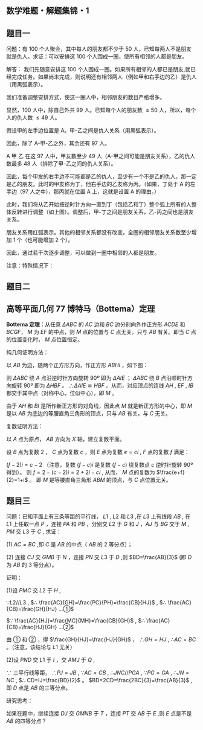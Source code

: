 ## 数学难题・解题集锦・1

## 题目一

问题：有 100 个人聚会，其中每人的朋友都不少于 50 人，已知每两人不是朋友就是仇人。求证：可以安排这 100 个人围成一圈，使所有相邻的人都是朋友。

解答：
我们先随意安排这 100 个人围成一圈。如果所有相邻的人都已是朋友,就已经完成任务。如果尚未完成，则说明还有相邻两人（例如甲和右手边的乙）是仇人（用黑弧表示）。

我们准备调整安排方式，使这一圈人中，相邻朋友的数目严格增多。

显然，100 人中，除自己外共 99 人。已知每个人的朋友数 $\ge 50$ 人，所以，每个人的仇人数 $\le 49$ 人。

假设甲的左手边位置是 A。甲-乙之间是仇人关系（用黑弧表示）。

因此，除了 A-甲-乙之外，其余还有 97 人。

A 甲 乙 在这 97 人中，甲友数至少 49 人（A-甲之间可能是朋友关系），乙的仇人数最多 48 人（排除了甲-乙之间的仇人关系）。

因此，每个甲友的右手边不可能都是乙的仇人，至少有一个不是乙的仇人，那一定是乙的朋友。此时的甲友称为丁，他右手边的乙友称为丙。（如果，丁处于 A 的左手边（97 人之中），那丙就在位置 A 上，这就是设置 A 的理由。）

此时，我们将从乙开始按逆时针方向一直到丁（包括乙和丁）整个弧上所有的人整体反转进行调整（如上图）。调整后，甲-丁之间是朋友关系，乙-丙之间也是朋友关系。

朋友关系用红弧表示。其他的相邻关系都没有改变。全圈的相邻朋友关系数至少增加 1 个（也可能增加 2 个）。

因此，通过若干次逐步调整，可以做到一圈中相邻的人都是朋友。

注意：特殊情况下：

## 题目二

## 高等平面几何 77 博特马（Bottema）定理

**Bottema 定理**：从任意 $ΔABC$ 的 $AC$ 边和 $BC$ 边分别向外作正方形 $ACDE$ 和 $BCGF$， $M$ 为 $EF$ 的中点，则 $M$ 点的位置与 $C$ 点无关，只与 $AB$ 有关。即当 $C$ 点的位置变化时， $M$ 点位置恒定。

纯几何证明方法：

以 $AB$ 为边，随两个正方形方向，作正方形 $ABHI$ ，如下图：

则 $ΔABC$ 绕 $A$ 点沿逆时针方向旋转 $90º$ 即为 $ΔAIE$ ； $ΔABC$ 绕 $B$ 点沿顺时针方向旋转 $90º$ 即为 $ΔHBF$ 。 $∴ΔAIE≌HBF$ 。从而，对应顶点的连线 $AH$ , $EF$ ,  $IB$ 都交于其中点（对称中心，位似中心），即 $M$ 。

由于 $AH$ 和 $BI$ 是所作新正方形的对角线，因此点 $M$ 就是新正方形的中心，即 $M$ 是以 $AB$ 为底边的等腰直角三角形的顶点，只与 $AB$ 有关，与 $C$ 无关。

复数证明方法：

以 $A$ 点为原点， $AB$ 方向为 $X$ 轴，建立复数平面。

设 $B$ 点为复数 $2$ ， $C$ 点为复数 $c$ ，则 $E$ 点为复数 $e=ci$ , $F$ 点的复数 $f$ 满足：

$(f-2)i=c-2$ （注意，复数 $(f-c)i$ 是复数 $(f-c)$ 绕复数点 $c$ 逆时针旋转 $90º$ 得到）。 则 $f=2-(c-2)i=2+2i-ci$ , 从而， $M$ 点的复数为 $\frac{e+f}{2}=1+i$ 。 即 $M$ 是等腰直角三角形 $ABM$ 的顶点，与 $C$ 点位置无关。

## 题目三

问题：已知平面上有三条等距的平行线， $L1$ , $L2$ 和 $L3$ ,在 $L3$ 上有线段 $AB$ , 在 $L1$ 上任取一点 $P$  ，连接 $PA$ 和 $PB$ ，分别交 $L2$ 于 $G$ 和 $J$ ，$AJ$ 与 $BG$ 交于 $M$ , $PM$ 交 $L3$ 于 $C$ , 求证：

(1) $AC=BC$ ,即 $C$ 是 $AB$ 的中点（ $AB$ 的 2 等分点）；

(2) 连接 $CJ$ 交 $GMB$ 于 $N$ ，连接 $PN$ 交 $L3$ 于 $D$ ,则 $BD=\frac{AB}{3}$ (即 $D$ 为 $AB$ 的 3 等分点）。

证明：

(1)设 $PMC$ 交 $L2$ 于 $H$ , 

$∵ L2//L3$ , $∴ \frac{AC}{GH}=\frac{PC}{PH}=\frac{CB}{HJ}$ , $∴ \frac{AC}{CB}=\frac{GH}{HJ} ...①$

$∵ \frac{AC}{HJ}=\frac{MC}{MH}=\frac{CB}{GH}$ , $∴ \frac{AC}{CB}=\frac{HJ}{GH} ...②$

由 $①$ 和 $②$ ，得 $\frac{GH}{HJ}=\frac{HJ}{GH}$ ， $∴ GH=HJ$ , $∴ AC=BC$ 。（注意，该结论与 $L1$ 无关）

(2)设 $PND$ 交 $L1$ 于 $I$ ，交 $AMJ$ 于 $Q$ , 

$∵$ 三平行线等距， $∴PJ=JB$ , $∵AC=CB$ , $∴JNC//PGA$ , $∵PG=GA$ , $∴JN=NC$ , $∴ CD=IJ=\frac{BD}{2}$ 。 $BD=2CD=\frac{2BC}{3}=\frac{AB}{3}$ ,即 $D$ 点是 $AB$ 的三等分点。

研究思考：

如果在题中，继续连接 $DJ$ 交 $GMNB$ 于 $T$ ，连接 $PT$ 交 $AB$ 于 $E$ ,则 $E$ 点是不是 $AB$ 的四等分点？







